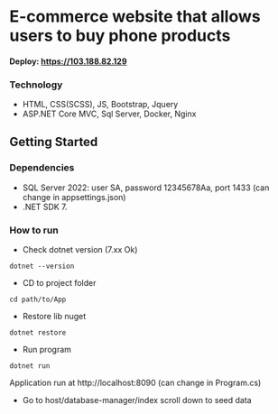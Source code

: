 # E-commerce website that allows users to buy phone products

#### Deploy: https://103.188.82.129

### Technology
* HTML, CSS(SCSS), JS, Bootstrap, Jquery
* ASP.NET Core MVC, Sql Server, Docker, Nginx
## Getting Started

### Dependencies

* SQL Server 2022: user SA, password 12345678Aa, port 1433 (can change in appsettings.json)
* .NET SDK 7.

### How to run

* Check dotnet version (7.xx Ok)
```
dotnet --version
```

* CD to project folder

```
cd path/to/App
```

* Restore lib nuget
```
dotnet restore
```

* Run program
```
dotnet run
```

Application run at http://localhost:8090 (can change in Program.cs)

* Go to host/database-manager/index scroll down to seed data